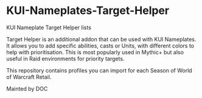 # KUI-Nameplates-Target-Helper
KUI Nameplate Target Helper lists

Target Helper is an additional addon that can be used with KUI Nameplates. It allows you to add specific abilities, casts or Units, with different colors to help with prioritisation. This is most popularly used in Mythic+ but also useful in Raid environments for priority targets.

This repository contains profiles you can import for each Season of World of Warcraft Retail.

Mainted by DOC 
